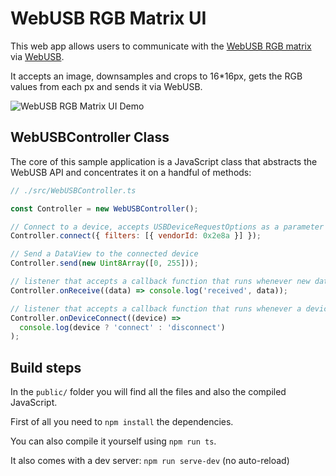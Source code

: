 # WebUSB RGB Matrix UI

This web app allows users to communicate with the [WebUSB RGB matrix](https://github.com/nico-martin/webusb-rgb-matrix) via [WebUSB](https://developer.mozilla.org/en-US/docs/Web/API/USB).

It accepts an image, downsamples and crops to 16*16px, gets the RGB values from each px and sends it via WebUSB.

![WebUSB RGB Matrix UI Demo](https://uploads.nico.dev/webusb-rgb-matrix.gif)

## WebUSBController Class
The core of this sample application is a JavaScript class that abstracts the WebUSB API and concentrates it on a handful of methods:

```javascript
// ./src/WebUSBController.ts

const Controller = new WebUSBController();

// Connect to a device, accepts USBDeviceRequestOptions as a parameter
Controller.connect({ filters: [{ vendorId: 0x2e8a }] });

// Send a DataView to the connected device
Controller.send(new Uint8Array([0, 255]));

// listener that accepts a callback function that runs whenever new data (DataView) is sent
Controller.onReceive((data) => console.log('received', data));

// listener that accepts a callback function that runs whenever a device is connected or disconnected
Controller.onDeviceConnect((device) =>
  console.log(device ? 'connect' : 'disconnect')
);
```

## Build steps

In the `public/` folder you will find all the files and also the compiled JavaScript.

First of all you need to `npm install` the dependencies.

You can also compile it yourself using `npm run ts`.

It also comes with a dev server: `npm run serve-dev` (no auto-reload)